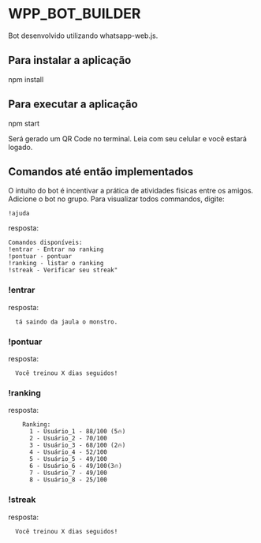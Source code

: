 # WPP_BOT_BUILDER

Bot desenvolvido utilizando whatsapp-web.js.


## Para instalar a aplicação
  npm install
  
  
## Para executar a aplicação
  npm start
  
  Será gerado um QR Code no terminal. Leia com seu celular e você estará logado.
  
  
## Comandos até então implementados
  O intuito do bot é incentivar a prática de atividades fisicas entre os amigos. Adicione o bot no grupo.
Para visualizar todos commandos, digite:

   ```
   !ajuda
   ```
   resposta:
   ```
   Comandos disponíveis:
   !entrar - Entrar no ranking
   !pontuar - pontuar
   !ranking - listar o ranking
   !streak - Verificar seu streak"
   ```

  ### !entrar <Nome>
  
   resposta:
  ```
    tá saindo da jaula o monstro.
   ```
    
   ### !pontuar
   
   resposta:
  ```
    Você treinou X dias seguidos!
   ```
  
   ### !ranking
   
   resposta:
  ```
      Ranking:
        1 - Usuário_1 - 88/100 (5🔥)
        2 - Usuário_2 - 70/100
        3 - Usuário_3 - 68/100 (2🔥)
        4 - Usuário_4 - 52/100
        5 - Usuário_5 - 49/100
        6 - Usuário_6 - 49/100(3🔥)
        7 - Usuário_7 - 49/100
        8 - Usuário_8 - 25/100
   ```
   ### !streak
   
   resposta:
  ```
    Você treinou X dias seguidos!
   ```
  